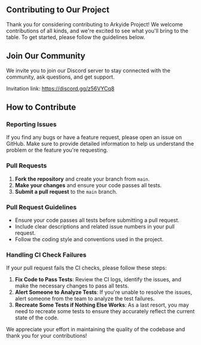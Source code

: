 ## Contributing to Our Project

Thank you for considering contributing to Arkyide Project! We welcome contributions of all kinds, and we're excited to see what you'll bring to the table. To get started, please follow the guidelines below.

## Join Our Community

We invite you to join our Discord server to stay connected with the community, ask questions, and get support.

Invitation link: https://discord.gg/z56VYCq8


## How to Contribute

### Reporting Issues

If you find any bugs or have a feature request, please open an issue on GitHub. Make sure to provide detailed information to help us understand the problem or the feature you're requesting.

### Pull Requests

1. **Fork the repository** and create your branch from `main`.
2. **Make your changes** and ensure your code passes all tests.
3. **Submit a pull request** to the `main` branch.

### Pull Request Guidelines

- Ensure your code passes all tests before submitting a pull request.
- Include clear descriptions and related issue numbers in your pull request.
- Follow the coding style and conventions used in the project.

### Handling CI Check Failures

If your pull request fails the CI checks, please follow these steps:

1. **Fix Code to Pass Tests**: Review the CI logs, identify the issues, and make the necessary changes to pass all tests.
2. **Alert Someone to Analyze Tests**: If you're unable to resolve the issues, alert someone from the team to analyze the test failures.
3. **Recreate Some Tests if Nothing Else Works**: As a last resort, you may need to recreate some tests to ensure they accurately reflect the current state of the code.

We appreciate your effort in maintaining the quality of the codebase and thank you for your contributions!